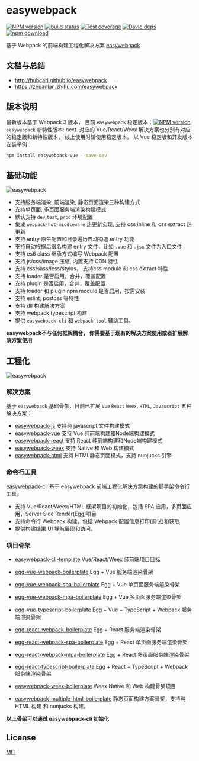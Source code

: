 # easywebpack

[![NPM version][npm-image]][npm-url]
[![build status][travis-image]][travis-url]
[![Test coverage][codecov-image]][codecov-url]
[![David deps][david-image]][david-url]
[![npm download][download-image]][download-url]

[npm-image]: https://img.shields.io/npm/v/easywebpack.svg?style=flat-square
[npm-url]: https://npmjs.org/package/easywebpack
[travis-image]: https://img.shields.io/travis/hubcarl/easywebpack.svg?style=flat-square
[travis-url]: https://travis-ci.org/hubcarl/easywebpack
[codecov-image]: https://codecov.io/gh/hubcarl/easywebpack/branch/master/graph/badge.svg
[codecov-url]: https://codecov.io/gh/hubcarl/easywebpack
[david-image]: https://img.shields.io/david/hubcarl/easywebpack.svg?style=flat-square
[david-url]: https://david-dm.org/hubcarl/easywebpack
[snyk-image]: https://snyk.io/test/npm/easywebpack/badge.svg?style=flat-square
[snyk-url]: https://snyk.io/test/npm/easywebpack
[download-image]: https://img.shields.io/npm/dm/easywebpack.svg?style=flat-square
[download-url]: https://npmjs.org/package/easywebpack


基于 Webpack 的前端构建工程化解决方案 [easywebpack](https://zhuanlan.zhihu.com/p/28322014)


## 文档与总结

- http://hubcarl.github.io/easywebpack
- https://zhuanlan.zhihu.com/easywebpack

## 版本说明

最新版本基于 Webpack 3 版本， 目前 `easywebpack` 稳定版本：[![NPM version][npm-image]][npm-url]  `easywebpack` 新特性版本: next. 对应的 Vue/React/Weex 解决方案也分别有对应的稳定版和新特性版本， 线上使用时请使用稳定版本。 以 Vue 稳定版和开发版本安装举例：


```bash
npm install easywebpack-vue --save-dev
```

## 基础功能

![easywebpack](https://github.com/hubcarl/easywebpack/blob/master/docs/images/easywebpack.png)

- 支持服务端渲染, 前端渲染, 静态页面渲染三种构建方式
- 支持单页面, 多页面服务端渲染构建模式
- 默认支持 `dev`,`test`, `prod` 环境配置
- 集成 `webpack-hot-middleware` 热更新实现, 支持 css inline 和 css extract 热更新
- 支持 entry 原生配置和目录遍历自动构造 entry 功能
- 支持自动根据后缀名构建 entry 文件，比如 `.vue` 和 `.jsx` 文件为入口文件
- 支持 es6 class 继承方式编写 Webpack 配置
- 支持 js/css/image 压缩, 内置支持 CDN 特性
- 支持 css/sass/less/stylus， 支持css module 和 css extract 特性
- 支持 loader 是否启用，合并，覆盖配置
- 支持 plugin 是否启用，合并，覆盖配置
- 支持 loader 和 plugin npm module 是否启用，按需安装
- 支持 eslint, postcss 等特性
- 支持 dll 构建解决方案
- 支持 webpack typescript 构建
- 提供 `easywebpack-cli` 和 `webpack-tool` 辅助工具。

**easywebpack不与任何框架耦合， 你需要基于现有的解决方案使用或者扩展解决方案使用**


## 工程化

![easywebpack](https://github.com/hubcarl/easywebpack/blob/master/docs/images/easywebpack.solution.png)

### 解决方案

基于 `easywebpack` 基础骨架，目前已扩展 `Vue` `React` `Weex`, `HTML`, `Javascript` 五种解决方案：
- [easywebpack-js](https://github.com/hubcarl/easywebpack-vue.git)  支持纯 javascript 文件构建模式
- [easywebpack-vue](https://github.com/hubcarl/easywebpack-vue.git)  支持 Vue 纯前端构建和Node端构建模式
- [easywebpack-react](https://github.com/hubcarl/easywebpack-react.git) 支持 React 纯前端构建和Node端构建模式
- [easywebpack-weex](https://github.com/hubcarl/easywebpack-weex.git) 支持 Native 和 Web 构建模式
- [easywebpack-html](https://github.com/hubcarl/easywebpack-html.git) 支持 HTML静态页面模式，支持 nunjucks 引擎


### 命令行工具

[easywebpack-cli](https://github.com/hubcarl/easywebpack-cli.git) 基于 easywebpack 前端工程化解决方案构建的脚手架命令行工具。

- 支持 Vue/React/Weex/HTML 框架项目的初始化，包括 SPA 应用，多页面应用，Server Side Render(Egg)项目
- 支持命令行 Webpack 构建，包括 Webpack 配置信息打印(调试)和获取
- 提供构建结果 UI 导航展现和访问。


### 项目骨架

- [easywebpack-cli-template](https://github.com/hubcarl/easywebpack-cli-template) Vue/React/Weex 纯前端项目目标

- [egg-vue-webpack-boilerplate](https://github.com/hubcarl/egg-vue-webpack-boilerplate) Egg + Vue 服务端渲染骨架

- [egg-vue-webpack-spa-boilerplate](https://github.com/hubcarl/egg-vue-webpack-boilerplate/tree/feature/green/spa) Egg + Vue 单页面服务端渲染骨架

- [egg-vue-webpack-mpa-boilerplate](https://github.com/hubcarl/egg-vue-webpack-boilerplate/tree/feature/green/multi) Egg + Vue 多页面服务端渲染骨架

- [egg-vue-typescript-boilerplate](https://github.com/hubcarl/egg-vue-typescript-boilerplate) Egg + Vue + TypeScript + Webpack 服务端渲染骨架

- [egg-react-webpack-boilerplate](https://github.com/hubcarl/egg-react-webpack-boilerplate) Egg + React 服务端渲染骨架

- [egg-react-webpack-spa-boilerplate](https://github.com/hubcarl/egg-react-webpack-boilerplate/tree/feature/green/spa) Egg + React 单页面服务端渲染骨架

- [egg-react-webpack-mpa-boilerplate](https://github.com/hubcarl/egg-react-webpack-boilerplate/tree/feature/green/multi) Egg + React 多页面服务端渲染骨架

- [egg-react-typescript-boilerplate](https://github.com/hubcarl/egg-react-typescript-boilerplate) Egg + React + TypeScript + Webpack 服务端渲染骨架

- [easywebpack-weex-boilerplate](https://github.com/hubcarl/easywebpack-weex-boilerplate) Weex Native 和 Web 构建骨架项目

- [easywebpack-multiple-html-boilerplate](https://github.com/hubcarl/easywebpack-multiple-html-boilerplate) 静态页面构建方案骨架，支持纯 HTML 构建 和 nunjucks 构建。 

**以上骨架可以通过 easywebpack-cli 初始化**

## License

[MIT](LICENSE)
